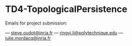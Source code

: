 # TD4-TopologicalPersistence

Emails for project submission:

— steve.oudot@inria.fr
— ringyi.li@polytechnique.edu
— julie.mordacq@inria.fr
